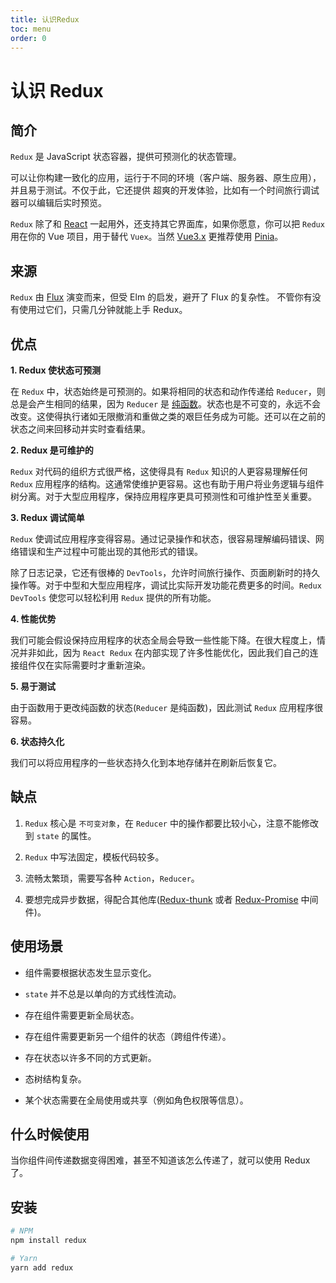 ```yaml
---
title: 认识Redux
toc: menu
order: 0
---
```


# 认识 Redux

## 简介

`Redux` 是 JavaScript 状态容器，提供可预测化的状态管理。

可以让你构建一致化的应用，运行于不同的环境（客户端、服务器、原生应用），并且易于测试。不仅于此，它还提供 超爽的开发体验，比如有一个时间旅行调试器可以编辑后实时预览。

`Redux` 除了和 [React](/react/) 一起用外，还支持其它界面库，如果你愿意，你可以把 `Redux` 用在你的 Vue 项目，用于替代 `Vuex`。当然 [Vue3.x](/vue3) 更推荐使用 [Pinia](/pinia/)。

## 来源

`Redux` 由 [Flux](http://facebook.github.io/flux/) 演变而来，但受 Elm 的启发，避开了 Flux 的复杂性。 不管你有没有使用过它们，只需几分钟就能上手 Redux。

## 优点

**1. Redux 使状态可预测**

在 `Redux` 中，状态始终是可预测的。如果将相同的状态和动作传递给 `Reducer`，则总是会产生相同的结果，因为 `Reducer` 是 [纯函数](/redux/core_concept#纯函数)。状态也是不可变的，永远不会改变。这使得执行诸如无限撤消和重做之类的艰巨任务成为可能。还可以在之前的状态之间来回移动并实时查看结果。

**2. Redux 是可维护的**

`Redux` 对代码的组织方式很严格，这使得具有 `Redux` 知识的人更容易理解任何 `Redux` 应用程序的结构。这通常使维护更容易。这也有助于用户将业务逻辑与组件树分离。对于大型应用程序，保持应用程序更具可预测性和可维护性至关重要。

**3. Redux 调试简单**

`Redux` 使调试应用程序变得容易。通过记录操作和状态，很容易理解编码错误、网络错误和生产过程中可能出现的其他形式的错误。

除了日志记录，它还有很棒的 `DevTools`，允许时间旅行操作、页面刷新时的持久操作等。对于中型和大型应用程序，调试比实际开发功能花费更多的时间。`Redux DevTools` 使您可以轻松利用 `Redux` 提供的所有功能。

**4. 性能优势**

我们可能会假设保持应用程序的状态全局会导致一些性能下降。在很大程度上，情况并非如此，因为 `React Redux` 在内部实现了许多性能优化，因此我们自己的连接组件仅在实际需要时才重新渲染。

**5. 易于测试**

由于函数用于更改纯函数的状态(`Reducer` 是纯函数)，因此测试 `Redux` 应用程序很容易。

**6. 状态持久化**

我们可以将应用程序的一些状态持久化到本地存储并在刷新后恢复它。

## 缺点

1. `Redux` 核心是 `不可变对象`，在 `Reducer` 中的操作都要比较小心，注意不能修改到 `state` 的属性。

2. `Redux` 中写法固定，模板代码较多。

3. 流畅太繁琐，需要写各种 `Action`，`Reducer`。

4. 要想完成异步数据，得配合其他库([Redux-thunk](https://www.npmjs.com/package/redux-thunk) 或者 [Redux-Promise](https://www.npmjs.com/package/redux-promise) 中间件)。

## 使用场景

- 组件需要根据状态发生显示变化。

- `state` 并不总是以单向的方式线性流动。

- 存在组件需要更新全局状态。

- 存在组件需要更新另一个组件的状态（跨组件传递）。

- 存在状态以许多不同的方式更新。

- 态树结构复杂。

- 某个状态需要在全局使用或共享（例如角色权限等信息）。

## 什么时候使用

<Alert type="info">
  当你组件间传递数据变得困难，甚至不知道该怎么传递了，就可以使用 Redux 了。
</Alert>

## 安装

```bash
# NPM
npm install redux

# Yarn
yarn add redux
```
